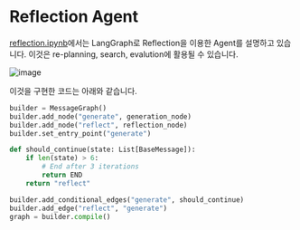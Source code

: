 # Reflection Agent


[reflection.ipynb](https://github.com/langchain-ai/langgraph/blob/main/examples/reflection/reflection.ipynb)에서는 LangGraph로 Reflection을 이용한 Agent를 설명하고 있습니다. 이것은 re-planning, search, evalution에 활용될 수 있습니다. 


![image](https://github.com/kyopark2014/llm-agent/assets/52392004/7ceb3d72-7fc3-4939-bdd0-f0260121e498)

이것을 구현한 코드는 아래와 같습니다.

```python
builder = MessageGraph()
builder.add_node("generate", generation_node)
builder.add_node("reflect", reflection_node)
builder.set_entry_point("generate")

def should_continue(state: List[BaseMessage]):
    if len(state) > 6:
        # End after 3 iterations
        return END
    return "reflect"

builder.add_conditional_edges("generate", should_continue)
builder.add_edge("reflect", "generate")
graph = builder.compile()
```

